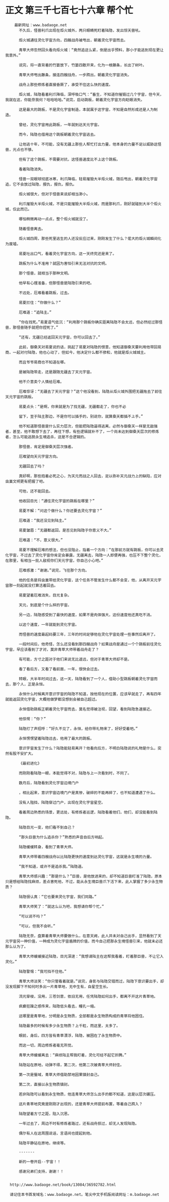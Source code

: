# 正文 第三千七百七十六章 帮个忙
        最新网址：www.badaoge.net
          不久后，怪兽利爪出现在炬火城外，两只眼睛死盯着陆隐，发出惊天兽吼。
      
          炬火城通往灵化宇宙方向，四艘战舟被甩出，朝着灵化宇宙而去。
      
          青草大师忽然回头看向炬火城：“竟然追这么紧，倒是出乎预料，那小子能逃到现在更让我意外。”
      
          说完，将一直背着的竹篓放下，竹篓四散开来，化为一根藤条，长出了树叶。
      
          青草大师甩出藤条，接连四艘战舟，一步跨出，朝着灵化宇宙消失。
      
          战舟上那些修炼者直接昏厥了，承受不住这么快的速度。
      
          炬火城，陆隐看着利爪降临，深呼吸口气：“畜生，不知道你摧毁过几个宇宙，但今天，我就在这，你能奈我何？哈哈哈哈。”说完，启动跳板，朝着灵化宇宙方向眨眼消失。
      
          这是最大的跳板，不是灵化宇宙制造，本就属于这宇宙，不知是自然形成还是人为制造。
      
          曾经，灵化宇宙用此跳板，一年就到达天元宇宙。
      
          而今，陆隐也借用这个跳板朝着灵化宇宙逃去。
      
          让他逃十年，不可能，没有无疆上那些人帮忙打出力量，他本身的力量不足以威胁这怪兽，光点也不够。
      
          但有了这个跳板，不需要对抗，这怪兽速度比不上这个跳板。
      
          看着陆隐消失。
      
          怪兽一双眼球彻底冰寒，利爪降临，轻易摧毁大半炬火城，随后甩出，朝着灵化宇宙追，它不会放过陆隐，报仇，报仇，报仇。
      
          炬火城很大，但对于怪兽来说却相当渺小。
      
          利爪摧毁大半炬火城，不是只能摧毁大半炬火城，而是那利爪，刚好就碰到大半个炬火城，仅此而已。
      
          哪怕稍微再动一点点，整个炬火城就没了。
      
          随着怪兽离去。
      
          炬火城四周，那些死里逃生的人还没反应过来，刚刚发生了什么？偌大的炬火城瞬间化为废墟。
      
          易夏吐出口气，看着灵化宇宙方向，这一天终究还是来了。
      
          跳板为什么不准用？就因为害怕引来无法对抗的文明。
      
          那个怪兽，就相当于那种文明。
      
          他早有心理准备，但那怪兽是陆隐引来的吧。
      
          不远处，厄难看着跳板，过去。
      
          易夏拦住：“你做什么？”
      
          厄难道：“追陆主。”
      
          “你在找死。”易夏语气低沉：“利用那个跳板你确实距离陆隐不会太远，但必然经过那怪兽，那怪兽随手就把你捏死了。”
      
          “还有，无疆已经返回天元宇宙，你可以回去了。”
      
          此前，御桑天对易夏说的话，挑起了易夏对陆隐的恨意，他知道御桑天要利用他带回易商，一起对付陆隐，他也心动了，但如今，他决定什么都不掺和，他就是炬火城城主。
      
          而且爷爷易商也不知道在哪。
      
          是被陆隐带走，还是跟随无疆去了天元宇宙。
      
          他不介意卖个人情给厄难。
      
          厄难惊讶：“无疆去了天元宇宙？”这个他没看到，陆隐从炬火城外围把无疆拖去了前往天元宇宙的跳板。
      
          易夏点头：“是啊，你来就是为了找无疆，无疆都走了，你也不必
      
          留下，至于陆主那边，不是你可以插手的，别说你，就算桑天都插不上手。”
      
          他不知道那怪兽是什么实力层次，但能把陆隐逼得逃离，必然与御桑天一样是无敌强者，甚至，他不敢想下去了，再往下想，有些逻辑就补不了，一个尚未达到御桑天层次的修炼者，怎么可能逃脱永生境追杀，这是不合逻辑的。
      
          那怪兽，肯定是御桑天层次强者。
      
          厄难望向天元宇宙方向。
      
          无疆回去了吗？
      
          真好啊，那些抱着必死之心，为天元而战之人回去，足以弥补天元战力上的缺陷，应对虫巢文明更有把握了吧。
      
          可他，还不能回去。
      
          他收回目光：“通往灵化宇宙的跳板在哪里？”
      
          易夏不解：“问这个做什么？你还要去灵化宇宙？”
      
          厄难道：“我还没见到陆主。”
      
          易夏皱眉：“无疆都返回，是否见到陆隐于你意义不大。”
      
          厄难道：“不，意义很大。”
      
          易夏不理解厄难的想法，但也没阻止，指着一个方向：“在那前方就有跳板，你可以去灵化宇宙，不过去了灵化宇宙你肯定会暴露，无疆离去，陆隐一人即便再强，也压不下整个灵化，在那里，有相当一批人敌视你们天元宇宙，你自己小心吧。”
      
          厄难感激：“谢谢。”说完，飞往那个方向。
      
          他的任务是将虫巢带给灵化宇宙，这个任务不管发生什么都不会变，他，从离开天元宇宙那一刻起就没打算活着回去。
      
          易夏望着厄难消失，目光复杂。
      
          天元，到底是个什么样的宇宙。
      
          另一边，陆隐感受到了最快的速度，如果不是肉体强大，这份速度他还真吃不消。
      
          以这个速度，一年就能到灵化宇宙。
      
          而怪兽的速度最起码要三年，三年的时间足够他在灵化宇宙处理一些事然后离开了。
      
          一段时间后，他奇怪，怎么还没看到那四艘战舟？如果战舟是通过一个个跳板前往灵化宇宙，早应该看到了才对，莫非青草大师带着战舟走了？
      
          有可能，方寸之距对于他们来说无比遥远，但对于青草大师却不是。
      
          看了看后方，又看了看前面，一年，很快会过去。
      
          转眼，大半年时间过去，这一天，陆隐看到了一个人，借助小型跳板朝着灵化宇宙而去，那个人，正是永恒。
      
          永恒什么时候离开意识宇宙的陆隐不知道，按他现在的位置，应该早就走了，再有四年就能返回灵化宇宙，大概他做梦都没想到会被自己超过。
      
          永恒借助跳板正朝着灵化宇宙而去，莫名觉得被注视，回望，看到陆隐急速接近。
      
          他惊愕：“你？”
      
          陆隐打了声招呼：“好久不见了，永恒，给你带礼物来了，好好受着吧。”
      
          永恒愣愣望着陆隐远去，他用了最大的跳板。
      
          意识宇宙发生了什么？陆隐能轻易离开？他看向后方，不明白陆隐说的礼物是什么，突然有股不安扩大。
      
          《最初进化》
      
          而刚刚看陆隐一眼，本能觉得不对，陆隐与上一次看到时，不同了。
      
          数月后，陆隐看到灵化宇宙边境门户
      
          ，相比起来，意识宇宙边境门户是真惨，破碎的不能再碎了，也不知道遭遇了什么。
      
          没有人阻挡，陆隐穿过门户，出现在灵化宇宙星空。
      
          看着周边熟悉的场景，更远处，有修炼者巡逻，陆隐看着他们，他们，却没能看到陆隐。
      
          陆隐目光一变，他们看不到自己？
      
          “那头巨兽为什么追杀你？”熟悉的声音自后方响起。
      
          陆隐缓缓转身，看到了青草大师。
      
          青草大师带着四艘战舟以比陆隐更快的速度到达灵化宇宙，这就是永生境的力量。
      
          “我不知道，或许不是追杀我。”陆隐道。
      
          青草大师感兴趣：“那是什么？”巨兽，是他放进来的，却不知道巨兽盯准了陆隐，原本只是想给陆隐找麻烦，差点害死他，不过，能从永生境巨兽爪下活下来，此人掌握了多少永生物质？
      
          陆隐很认真：“它也要来灵化宇宙，我们同路。”
      
          青草大师笑了：“就这么认为吧，我想请你帮个忙。”
      
          “可以说不吗？”
      
          “可以，但我不会听。”
      
          陆隐无奈，盘算着青草大师要做什么，在意天阙，此人并未对自己出手，显然看到了天元宇宙另一种价值，一种成为灵化宇宙盾牌的价值，而今自己把那永生境怪兽引来，他就未必还那么认为了。
      
          青草大师缓缓接近陆隐，目光深邃：“我想请陆主在这帮我看着，盯着那巨兽，不让它入灵化。”
      
          陆隐警惕：“我可挡不住他。”
      
          青草大师淡笑：“你只管看着就是。”说完，身影与陆隐交错而过，陆隐下意识要出手，却没发现脚下不知何时多出一片青草地，无中生有，自星空生长。
      
          流光穿梭，没用，三苍剑意，依旧无用，任凭陆隐如何出手，都离不开这片青草地。
      
          疯癫狂躁之感传来，陆隐低头看去，瞳孔一缩。
      
          这哪里是青草地，分明是永生物质，全部都是永生物质构成的青草将他困住。
      
          陆隐最多的时候有多少永生物质？上千粒，而这里，太多了。
      
          眼前，身后，四方皆有青草漂浮，陆隐，被困在了永生物质中。
      
          而这一切，周边修炼者毫无所觉。
      
          青草大师缓缓离去：“麻烦陆主帮我盯着，灵化可经不起它折腾。”
      
          陆隐站在原地，动弹不得，第二次，他第二次被青草大师封住。
      
          第一次是蜃域，青草大师借助禁地因果镇封自己。
      
          第二次，直接以永生物质镇封。
      
          若非陆隐可以看到永生物质，他连青草大师怎么出手的都不知道，这是以层次碾压。
      
          这片青草地究竟是刚刚才出现的，还是青草大师提前布置，等着自己跨入？
      
          陆隐望着方寸之距，陷入沉思。
      
          一年过去了，周边不时有修炼者路过，还有战舟掠过，却无人发现陆隐。
      
          偶尔有人在这周围说话，言语间也提起到他。
      
          陆隐平静站在原地，继续等。
      
          -------
      
          新的一卷开启--宇宙！！
      
          感谢兄弟们支持，谢谢！！
      
      
      http://www.badaoge.net/book/13084/36592782.html
      
      请记住本书首发域名：www.badaoge.net。笔尖中文手机版阅读网址：m.badaoge.net